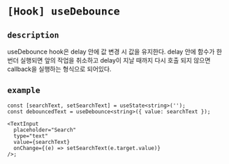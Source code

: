 # `[Hook] useDebounce`

## `description`

useDebounce hook은 delay 안에 값 변경 시 값을 유지한다.
delay 안에 함수가 한번더 실행되면 앞의 작업을 취소하고 delay이
지날 때까지 다시 호출 되지 않으면 callback을 실행하는 형식으로 되어있다.

## `example`

```tsx
const [searchText, setSearchText] = useState<string>('');
const debouncedText = useDebounce<string>({ value: searchText });

<TextInput
  placeholder="Search"
  type="text"
  value={searchText}
  onChange={(e) => setSearchText(e.target.value)}
/>;
```
